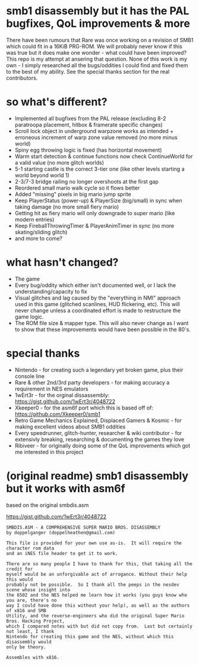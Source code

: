 smb1 disassembly but it has the PAL bugfixes, QoL improvements & more
========================================
There have been rumours that Rare was once working on a revision of SMB1 which could fit in a 16KiB PRG-ROM. We will probably never know if this was true but it does make one wonder - what could have been improved? This repo is my attempt at ansering that question. 
None of this work is my own - I simply researched all the bugs/oddities I could find and fixed them to the best of my ability. See the special thanks section for the real contributors. 

so what's different?
========================================
- Implemented all bugfixes from the PAL release (excluding 8-2 paratroopa placement, hitbox & framerate specific changes)
- Scroll lock object in underground warpzone works as intended + erroneous increment of warp zone value removed (no more minus world)
- Spiny egg throwing logic is fixed (has horizontal movement)
- Warm start detection & continue functions now check ContinueWorld for a valid value (no more glitch worlds)
- 5-1 starting castle is the correct 3-tier one (like other levels starting a world beyond world 1)
- 2-3/7-3 bridge railing no longer overshoots at the first gap
- Reordered small mario walk cycle so it flows better
- Added "missing" pixels in big mario jump sprite
- Keep PlayerStatus (power-up) & PlayerSize (big/small) in sync when taking damage (no more small fiery mario)
- Getting hit as fiery mario will only downgrade to super mario (like modern entries)
- Keep FireballThrowingTimer & PlayerAnimTimer in sync (no more skating/sliding glitch)
- and more to come?

what hasn't changed?
========================================
- The game
- Every bug/oddity which either isn't documented well, or I lack the understanding/capacity to fix
- Visual glitches and lag caused by the "everything in NMI" approach used in this game (glitched scanlines, HUD flickering, etc). This will never change unless a coordinated effort is made to restructure the game logic. 
- The ROM file size & mapper type. This will also never change as I want to show that these improvements would have been possible in the 80's. 

special thanks
========================================
- Nintendo - for creating such a legendary yet broken game, plus their console line
- Rare & other 2nd/3rd party developers - for making accuracy a requirement in NES emulators
- 1wErt3r - for the orginal dissassembly: https://gist.github.com/1wErt3r/4048722
- Xkeeper0 - for the asm6f port which this is based off of: https://github.com/Xkeeper0/smb1
- Retro Game Mechanics Explained, Displaced Gamers & Kosmic - for making excellent videos about SMB1 oddities
- Every speedrunner, glitch-hunter, researcher & wiki contributor - for extensivly breaking, researching & documenting the games they love
- Ribiveer - for originally doing some of the QoL improvements which got me interested in this project

(original readme) smb1 disassembly but it works with asm6f
========================================

based on the original smbdis.asm

https://gist.github.com/1wErt3r/4048722

	SMBDIS.ASM - A COMPREHENSIVE SUPER MARIO BROS. DISASSEMBLY
	by doppelganger (doppelheathen@gmail.com)

	This file is provided for your own use as-is.  It will require the character rom data
	and an iNES file header to get it to work.

	There are so many people I have to thank for this, that taking all the credit for
	myself would be an unforgivable act of arrogance. Without their help this would
	probably not be possible.  So I thank all the peeps in the nesdev scene whose insight into
	the 6502 and the NES helped me learn how it works (you guys know who you are, there's no 
	way I could have done this without your help), as well as the authors of x816 and SMB 
	Utility, and the reverse-engineers who did the original Super Mario Bros. Hacking Project, 
	which I compared notes with but did not copy from.  Last but certainly not least, I thank
	Nintendo for creating this game and the NES, without which this disassembly would
	only be theory.

	Assembles with x816.
